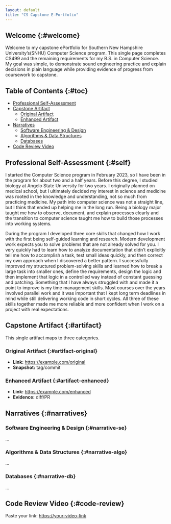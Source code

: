 ```yaml
---
layout: default
title: "CS Capstone E-Portfolio"
---
```


## Welcome {:#welcome}
Welcome to my capstone ePortfolio for Southern New Hampshire University’s(SNHU) Computer Science program. This single page completes CS499 and the remaining requirements for my B.S. in Computer Science. My goal was simple, to demonstrate sound engineering practice and explain decisions in plain language while providing evidence of progress from coursework to capstone.


## Table of Contents {:#toc}
- [Professional Self-Assessment](#self)
- [Capstone Artifact](#artifact)
  - [Original Artifact](#artifact-original)
  - [Enhanced Artifact](#artifact-enhanced)
- [Narratives](#narratives)
  - [Software Engineering & Design](#narrative-se)
  - [Algorithms & Data Structures](#narrative-algo)
  - [Databases](#narrative-db)
- [Code Review Video](#code-review)

## Professional Self-Assessment {:#self}
I started the Computer Science program in February 2023, so I have been in the program for about two and a half years. Before this degree, I studied biology at Angelo State University for two years. I originally planned on medical school, but I ultimately decided my interest in science and medicine was rooted in the knowledge and understanding, not so much from practicing medicine. My path into computer science was not a straight line, but I think that ended up helping me in the long run. Being a biology major taught me how to observe, document, and explain processes clearly and the transition to computer science taught me how to build those processes into working systems.

During the program I developed three core skills that changed how I work with the first being self-guided learning and research. Modern development work expects you to solve problems that are not already solved for you. I very quickly had to learn how to analyze documentation that didn’t explicitly tell me how to accomplish a task, test small ideas quickly, and then correct my own approach when I discovered a better pattern. I successfully improved my structured problem-solving skills and learned how to break a large task into smaller ones, define the requirements, design the logic and then implement that logic in a controlled way instead of constant guessing and patching. Something that I have always struggled with and made it a point to improve is my time management skills. Most courses over the years involved parallel work and it was important that I kept long term deadlines in mind while still delivering working code in short cycles. All three of these skills together made me more reliable and more confident when I work on a project with real expectations.

## Capstone Artifact {:#artifact}
This single artifact maps to three categories.

### Original Artifact {:#artifact-original}
- **Link:** <https://example.com/original>
- **Snapshot:** tag/commit

### Enhanced Artifact {:#artifact-enhanced}
- **Link:** <https://example.com/enhanced>
- **Evidence:** diff/PR

## Narratives {:#narratives}
### Software Engineering & Design {:#narrative-se}
…

### Algorithms & Data Structures {:#narrative-algo}
…

### Databases {:#narrative-db}
…

## Code Review Video {:#code-review}
Paste your link: <https://your-video-link>

